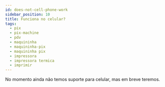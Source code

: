 ```yaml
---
id: does-not-cell-phone-work
sidebar_position: 10
title: Funciona no celular?
tags:
  - pix
  - pix-machine
  - pdv
  - maquininha
  - maquininha-pix
  - maquininha pix
  - impressora
  - impressora termica
  - imprimir
---
```


No momento ainda não temos suporte para celular, mas em breve teremos.

